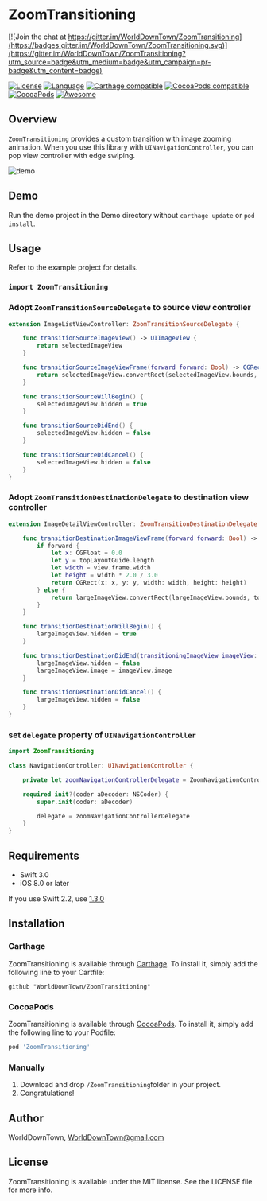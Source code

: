 # ZoomTransitioning

[![Join the chat at https://gitter.im/WorldDownTown/ZoomTransitioning](https://badges.gitter.im/WorldDownTown/ZoomTransitioning.svg)](https://gitter.im/WorldDownTown/ZoomTransitioning?utm_source=badge&utm_medium=badge&utm_campaign=pr-badge&utm_content=badge)

[![License](https://img.shields.io/:license-mit-blue.svg)](https://doge.mit-license.org)
[![Language](https://img.shields.io/badge/language-swift-orange.svg?style=flat)](https://developer.apple.com/swift)
[![Carthage compatible](https://img.shields.io/badge/Carthage-compatible-4BC51D.svg?style=flat)](https://github.com/Carthage/Carthage)
[![CocoaPods compatible](https://img.shields.io/cocoapods/v/ZoomTransitioning.svg?style=flat)](http://cocoadocs.org/docsets/ZoomTransitioning/)
[![CocoaPods](https://img.shields.io/cocoapods/dt/ZoomTransitioning.svg)](http://cocoadocs.org/docsets/ZoomTransitioning/)
[![Awesome](https://cdn.rawgit.com/sindresorhus/awesome/d7305f38d29fed78fa85652e3a63e154dd8e8829/media/badge.svg)](https://github.com/matteocrippa/awesome-swift#animation)

## Overview
`ZoomTransitioning` provides a custom transition with image zooming animation.
When you use this library with `UINavigationController`, you can pop view controller with edge swiping.

![demo](images/demo.gif)

## Demo
Run the demo project in the Demo directory without `carthage update` or `pod install`.

## Usage
Refer to the example project for details.

### `import ZoomTransitioning`
### Adopt `ZoomTransitionSourceDelegate` to source view controller

```swift
extension ImageListViewController: ZoomTransitionSourceDelegate {

    func transitionSourceImageView() -> UIImageView {
        return selectedImageView
    }

    func transitionSourceImageViewFrame(forward forward: Bool) -> CGRect {
        return selectedImageView.convertRect(selectedImageView.bounds, toView: view)
    }

    func transitionSourceWillBegin() {
        selectedImageView.hidden = true
    }

    func transitionSourceDidEnd() {
        selectedImageView.hidden = false
    }

    func transitionSourceDidCancel() {
        selectedImageView.hidden = false
    }
}
```

### Adopt `ZoomTransitionDestinationDelegate` to destination view controller

```swift
extension ImageDetailViewController: ZoomTransitionDestinationDelegate {

    func transitionDestinationImageViewFrame(forward forward: Bool) -> CGRect {
        if forward {
            let x: CGFloat = 0.0
            let y = topLayoutGuide.length
            let width = view.frame.width
            let height = width * 2.0 / 3.0
            return CGRect(x: x, y: y, width: width, height: height)
        } else {
            return largeImageView.convertRect(largeImageView.bounds, toView: view)
        }
    }

    func transitionDestinationWillBegin() {
        largeImageView.hidden = true
    }

    func transitionDestinationDidEnd(transitioningImageView imageView: UIImageView) {
        largeImageView.hidden = false
        largeImageView.image = imageView.image
    }

    func transitionDestinationDidCancel() {
        largeImageView.hidden = false
    }
}
```

### set `delegate` property of `UINavigationController`

```swift
import ZoomTransitioning

class NavigationController: UINavigationController {

    private let zoomNavigationControllerDelegate = ZoomNavigationControllerDelegate()

    required init?(coder aDecoder: NSCoder) {
        super.init(coder: aDecoder)

        delegate = zoomNavigationControllerDelegate
    }
}
```

## Requirements
- Swift 3.0
- iOS 8.0 or later

If you use Swift 2.2, use [1.3.0](https://github.com/WorldDownTown/ZoomTransitioning/releases/tag/1.3.0)

## Installation

### Carthage
ZoomTransitioning is available through [Carthage](https://github.com/Carthage/Carthage). To install it, simply add the following line to your Cartfile:

```
github "WorldDownTown/ZoomTransitioning"
```

### CocoaPods
ZoomTransitioning is available through [CocoaPods](http://cocoapods.org). To install it, simply add the following line to your Podfile:

```ruby
pod 'ZoomTransitioning'
```

### Manually
1. Download and drop ```/ZoomTransitioning```folder in your project.  
2. Congratulations!

## Author
WorldDownTown, WorldDownTown@gmail.com

## License
ZoomTransitioning is available under the MIT license. See the LICENSE file for more info.

